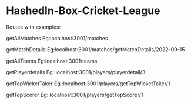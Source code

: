 # HashedIn-Box-Cricket-League
Routes with examples:

getAllMatches 
Eg:localhost:3001/matches

getMatchDetails 
Eg:localhost:3001/matches/getMatchDetails/2022-09-15

getAllTeams 
Eg:localhost:3001/teams

getPlayerdetails 
Eg: localhost:3001/players/playerdetail/3

getTopWicketTaker
Eg :localhost:3001/players/getTopWicketTaker/1

getTopScorer 
Eg: localhost:3001/players/getTopScorer/1
